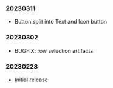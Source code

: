 ### 20230311

  * Button split into Text and Icon button

### 20230302

  * BUGFIX: row selection artifacts

### 20230228

  * Initial release
